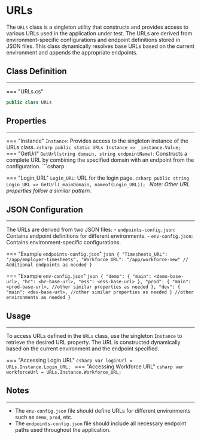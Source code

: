 # URLs

The `URLs` class is a singleton utility that constructs and provides access to various URLs used in the application under test. The URLs are derived from environment-specific configurations and endpoint definitions stored in JSON files. This class dynamically resolves base URLs based on the current environment and appends the appropriate endpoints.

## **Class Definition**

---

=== "URLs.cs"
```csharp
public class URLs
```

## **Properties**

---

=== "Instance"
	`Instance`: Provides access to the singleton instance of the URLs class.
	```csharp
	public static URLs Instance => _instance.Value;
	```
=== "GetUrl"
	`GetUrl(string domain, string endpointName)`: Constructs a complete URL by combining the specified domain with an endpoint from the configuration.
	```csharp

=== "Login_URL"
	`Login_URL`: URL for the login page.
	```csharp
	public string Login_URL => GetUrl(_mainDomain, nameof(Login_URL));
	```
	_Note: Other URL properties follow a similar pattern._


## **JSON Configuration**

---

The URLs are derived from two JSON files:
	- `endpoints-config.json`: Contains endpoint definitions for different environments.
	- `env-config.json`: Contains environment-specific configurations.

=== "Example `endpoints-config.json`"
	```json
	{
		"Timesheets_URL": "/app/employer-timesheets",
	    "Workforce_URL": "/app/workforce-new"
		// Additional endpoints as needed
	}
	```

=== "Example `env-config.json`"
	```json
	{
		"demo": {
			"main": <demo-base-url>,
			"hr": <hr-base-url>,
			"ess": <ess-base-url>
		},
		"prod": {
			"main": <prod-base-url>,
			//other similar properties as needed
		},
		"dev": {
			"main": <dev-base-url>,
			//other similar properties as needed
		}
		//other environments as needed
	}
	```


## **Usage**

---

To access URLs defined in the `URLs` class, use the singleton `Instance` to retrieve the desired URL property. The URL is constructed dynamically based on the current environment and the endpoint specified.

=== "Accessing Login URL"
	```csharp
	var loginUrl = URLs.Instance.Login_URL;
	```
=== "Accessing Workforce URL"
	```csharp
	var workforceUrl = URLs.Instance.Workforce_URL;
	```

## **Notes**

---

- The `env-config.json` file should define URLs for different environments such as `demo`, `prod`, etc.
- The `endpoints-config.json` file should include all necessary endpoint paths used throughout the application.